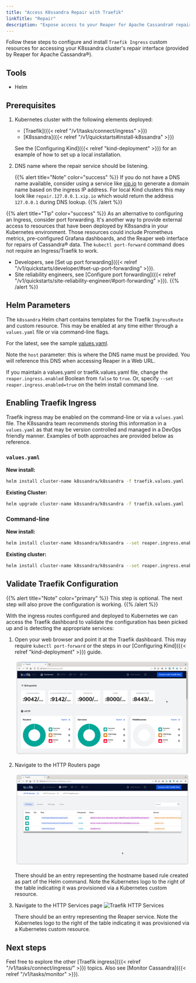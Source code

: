 ```yaml
---
title: "Access K8ssandra Repair with Traefik"
linkTitle: "Repair"
description: "Expose access to your Reaper for Apache Cassandra® repair interface using Traefik ingress."
---
```


Follow these steps to configure and install `Traefik Ingress` custom resources for accessing your K8ssandra cluster's repair interface (provided by Reaper for Apache Cassandra®).

## Tools

* Helm

## Prerequisites

1. Kubernetes cluster with the following elements deployed:
   * [Traefik]({{< relref "/v1/tasks/connect/ingress" >}})
   * [K8ssandra]({{< relref "/v1/quickstarts#install-k8ssandra" >}})

   See the [Configuring Kind]({{< relref "kind-deployment" >}}) for an example of how to set up a local installation.

1. DNS name where the repair service should be listening.

    {{% alert title="Note" color="success" %}}
If you do not have a DNS name available, consider using a service like [xip.io](http://xip.io) to generate a domain name based on the ingress IP address. For local Kind clusters this may look like `repair.127.0.0.1.xip.io` which would return the address `127.0.0.1` during DNS lookup.
    {{% /alert %}}

{{% alert title="Tip" color="success" %}}
As an alternative to configuring an Ingress, consider port forwarding. It's another way to provide external access to resources that have been deployed by K8ssandra in your Kubernetes environment. Those resources could include Prometheus metrics, pre-configured Grafana dashboards, and the Reaper web interface for repairs of Cassandra&reg; data. The `kubectl port-forward` command does not require an Ingress/Traefik to work. 

* Developers, see [Set up port forwarding]({{< relref "/v1/quickstarts/developer/#set-up-port-forwarding" >}}).  
* Site reliability engineers, see [Configure port forwarding]({{< relref "/v1/quickstarts/site-reliability-engineer/#port-forwarding" >}}).
{{% /alert %}}


## Helm Parameters

The `k8ssandra` Helm chart contains templates for the Traefik `IngressRoute` and custom resource. This may be enabled at any time either through a `values.yaml` file or via command-line flags.

For the latest, see the sample [values.yaml](https://github.com/k8ssandra/k8ssandra/blob/main/charts/k8ssandra/values.yaml). 

Note the `host` parameter: this is where the DNS name must be provided. You will reference this DNS when accessing Reaper in a Web URL.

If you maintain a values.yaml or traefik.values.yaml file, change the `reaper.ingress.enabled` Boolean from `false` to `true`.  Or, specify `--set reaper.ingress.enabled=true` on the helm install command line. 

## Enabling Traefik Ingress

Traefik ingress may be enabled on the command-line or via a `values.yaml` file. The K8ssandra team recommends storing this information in a `values.yaml` as that may be version controlled and managed in a DevOps friendly manner. Examples of both approaches are provided below as reference.

### `values.yaml`

**New install:**

```bash
helm install cluster-name k8ssandra/k8ssandra -f traefik.values.yaml
```

**Existing Cluster:**

```bash
helm upgrade cluster-name k8ssandra/k8ssandra -f traefik.values.yaml
```

### Command-line

**New install:**

```bash
helm install cluster-name k8ssandra/k8ssandra --set reaper.ingress.enabled=true,reaper.ingress.host=localhost
```

**Existing cluster:**

```bash
helm install cluster-name k8ssandra/k8ssandra --set reaper.ingress.enabled=true,reaper.ingress.host=localhost
```

## Validate Traefik Configuration

{{% alert title="Note" color="primary" %}}
This step is optional. The next step will also prove the configuration is working.
{{% /alert %}}

With the ingress routes configured and deployed to Kubernetes we can access the Traefik dashboard to validate the configuration has been picked up and is detecting the appropriate services:

1. Open your web browser and point it at the Traefik dashboard. This may require
   `kubectl port-forward` or the steps in our [Configuring Kind]({{< relref
   "kind-deployment" >}}) guide.

    ![Traefik Dashboard](traefik-dashboard.png)

1. Navigate to the HTTP Routers page

    ![Traefik HTTP Routers](traefik-http-routers.png)

    There should be an entry representing the hostname based rule created as
    part of the Helm command. Note the Kubernetes logo to the right of the table
    indicating it was provisioned via a Kubernetes custom resource.

1. Navigate to the HTTP Services page ![Traefik HTTP
    Services](traefik-http-services.png)

    There should be an entry representing the Reaper service. Note the
    Kubernetes logo to the right of the table indicating it was provisioned via
    a Kubernetes custom resource.

## Next steps

Feel free to explore the other [Traefik ingress]({{< relref "/v1/tasks/connect/ingress/" >}}) topics. Also see [Monitor Cassandra]({{< relref "/v1/tasks/monitor" >}}).
